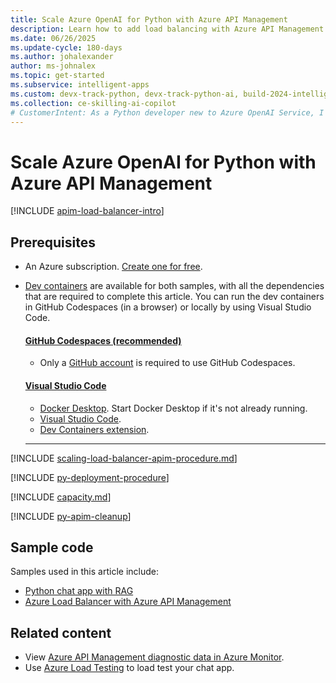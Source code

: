 ```yaml
---
title: Scale Azure OpenAI for Python with Azure API Management
description: Learn how to add load balancing with Azure API Management to your application to extend the chat app beyond the Azure OpenAI token and model quota limits. 
ms.date: 06/26/2025
ms.update-cycle: 180-days
ms.author: johalexander
author: ms-johnalex
ms.topic: get-started
ms.subservice: intelligent-apps
ms.custom: devx-track-python, devx-track-python-ai, build-2024-intelligent-apps
ms.collection: ce-skilling-ai-copilot
# CustomerIntent: As a Python developer new to Azure OpenAI Service, I want to scale my Azure OpenAI capacity to avoid rate limit errors.
---
```


# Scale Azure OpenAI for Python with Azure API Management

[!INCLUDE [apim-load-balancer-intro](../ai/includes/scaling-load-balancer-introduction-azure-api-management.md)]

## Prerequisites

* An Azure subscription. [Create one for free](https://azure.microsoft.com/free/ai-services?azure-portal=true).
* [Dev containers](https://containers.dev/) are available for both samples, with all the dependencies that are required to complete this article. You can run the dev containers in GitHub Codespaces (in a browser) or locally by using Visual Studio Code.

    #### [GitHub Codespaces (recommended)](#tab/github-codespaces)
    
    * Only a [GitHub account](https://www.github.com/login) is required to use GitHub Codespaces.
    
    #### [Visual Studio Code](#tab/visual-studio-code)

    * [Docker Desktop](https://www.docker.com/products/docker-desktop/). Start Docker Desktop if it's not already running.
    * [Visual Studio Code](https://code.visualstudio.com/).
    * [Dev Containers extension](https://marketplace.visualstudio.com/items?itemName=ms-vscode-remote.remote-containers).
    
    ---

[!INCLUDE [scaling-load-balancer-apim-procedure.md](../ai/includes/scaling-load-balancer-procedure-azure-api-management.md)]

[!INCLUDE [py-deployment-procedure](../ai/includes/redeploy-procedure-chat-azure-api-management.md)]

[!INCLUDE [capacity.md](../ai/includes/scaling-load-balancer-capacity.md)]

[!INCLUDE [py-apim-cleanup](../ai/includes/scaling-load-balancer-cleanup-azure-api-management.md)]

## Sample code

Samples used in this article include:

* [Python chat app with RAG](https://github.com/Azure-Samples/azure-search-openai-demo)
* [Azure Load Balancer with Azure API Management](https://github.com/Azure-Samples/openai-apim-lb)

## Related content

* View [Azure API Management diagnostic data in Azure Monitor](/azure/api-management/api-management-howto-use-azure-monitor#view-diagnostic-data-in-azure-monitor).
* Use [Azure Load Testing](/azure/load-testing/) to load test your chat app.
